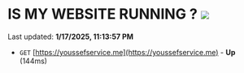 # IS MY WEBSITE RUNNING ? [![](https://img.shields.io/static/v1?label=Sponsor&message=%E2%9D%A4&logo=GitHub&color=%23fe8e86)](https://github.com/sponsors/Youssef-Lehmam)

Last updated: **1/17/2025, 11:13:57 PM**

- `GET` [https://youssefservice.me](https://youssefservice.me) - **Up** (144ms)
